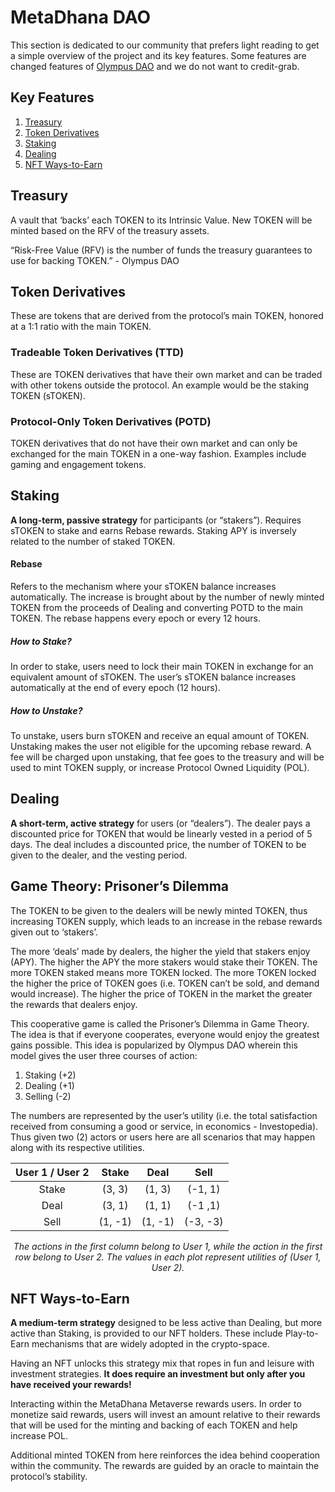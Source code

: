 # MetaDhana DAO

This section is dedicated to our community that prefers light reading to get a simple overview of the project and its key features. Some features are changed features of <a href="https://www.olympusdao.finance/" target="_blank">Olympus DAO</a> and we do not want to credit-grab.

## Key Features

1. [Treasury](../treasury.md)
2. [Token Derivatives](../tokens.md)
3. [Staking](../utilities/staking.md)
4. [Dealing](../utilities/dealing.md)
5. [NFT Ways-to-Earn](../utilities/nft-only/index.md)

## Treasury

A vault that ‘backs’ each TOKEN to its Intrinsic Value. New TOKEN will be minted based on the RFV of the treasury assets.

“Risk-Free Value (RFV) is the number of funds the treasury guarantees to use for backing TOKEN.” - Olympus DAO

## Token Derivatives

These are tokens that are derived from the protocol’s main TOKEN, honored at a 1:1 ratio with the main TOKEN.

### Tradeable Token Derivatives (TTD)

These are TOKEN derivatives that have their own market and can be traded with other tokens outside the protocol. An example would be the staking TOKEN (sTOKEN).

### Protocol-Only Token Derivatives (POTD)

TOKEN derivatives that do not have their own market and can only be exchanged for the main TOKEN in a one-way fashion. Examples include gaming and engagement tokens.

## Staking

**A long-term, passive strategy** for participants (or “stakers”). Requires sTOKEN to stake and earns Rebase rewards. Staking APY is inversely related to the number of staked TOKEN.

#### Rebase

Refers to the mechanism where your sTOKEN balance increases automatically. The increase is brought about by the number of newly minted TOKEN from the proceeds of Dealing and converting POTD to the main TOKEN. The rebase happens every epoch or every 12 hours.

##### How to Stake?

In order to stake, users need to lock their main TOKEN in exchange for an equivalent amount of sTOKEN. The user’s sTOKEN balance increases automatically at the end of every epoch (12 hours).

##### How to Unstake?

To unstake, users burn sTOKEN and receive an equal amount of TOKEN. Unstaking makes the user not eligible for the upcoming rebase reward. A fee will be charged upon unstaking, that fee goes to the treasury and will be used to mint TOKEN supply, or increase Protocol Owned Liquidity (POL).

## Dealing

**A short-term, active strategy** for users (or “dealers”). The dealer pays a discounted price for TOKEN that would be linearly vested in a period of 5 days. The deal includes a discounted price, the number of TOKEN to be given to the dealer, and the vesting period.

## Game Theory: Prisoner’s Dilemma

The TOKEN to be given to the dealers will be newly minted TOKEN, thus increasing TOKEN supply, which leads to an increase in the rebase rewards given out to ‘stakers’.

The more ‘deals’ made by dealers, the higher the yield that stakers enjoy (APY). The higher the APY the more stakers would stake their TOKEN. The more TOKEN staked means more TOKEN locked. The more TOKEN locked the higher the price of TOKEN goes (i.e. TOKEN can’t be sold, and demand would increase). The higher the price of TOKEN in the market the greater the rewards that dealers enjoy.

This cooperative game is called the Prisoner’s Dilemma in Game Theory. The idea is that if everyone cooperates, everyone would enjoy the greatest gains possible. This idea is popularized by Olympus DAO wherein this model gives the user three courses of action:

1. Staking (+2)
2. Dealing (+1)
3. Selling (-2)

The numbers are represented by the user’s utility (i.e. the total satisfaction received from consuming a good or service, in economics - Investopedia). Thus given two (2) actors or users here are all scenarios that may happen along with its respective utilities.

<center>

| User 1 / User 2 |  Stake  |  Deal   |   Sell   |
| :-------------: | :-----: | :-----: | :------: |
|      Stake      | (3, 3)  | (1, 3)  | (-1, 1)  |
|      Deal       | (3, 1)  | (1, 1)  | (-1 ,1)  |
|      Sell       | (1, -1) | (1, -1) | (-3, -3) |

_The actions in the first column belong to User 1, while the action in the first row belong to User 2. The values in each plot represent utilities of (User 1, User 2)._

</center>

## NFT Ways-to-Earn

**A medium-term strategy** designed to be less active than Dealing, but more active than Staking, is provided to our NFT holders. These include Play-to-Earn mechanisms that are widely adopted in the crypto-space.

Having an NFT unlocks this strategy mix that ropes in fun and leisure with investment strategies. **It does require an investment but only after you have received your rewards!**

Interacting within the MetaDhana Metaverse rewards users. In order to monetize said rewards, users will invest an amount relative to their rewards that will be used for the minting and backing of each TOKEN and help increase POL.

Additional minted TOKEN from here reinforces the idea behind cooperation within the community. The rewards are guided by an oracle to maintain the protocol’s stability.
